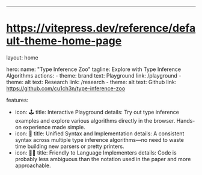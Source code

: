 ---
# https://vitepress.dev/reference/default-theme-home-page
layout: home

hero:
  name: "Type Inference Zoo"
  tagline: Explore with Type Inference Algorithms
  actions:
    - theme: brand
      text: Playground
      link: /playground
    - theme: alt
      text: Research
      link: /research
    - theme: alt
      text: Github
      link: https://github.com/cu1ch3n/type-inference-zoo

features:
  - icon: 🕹️
    title: Interactive Playground
    details: Try out type inference examples and explore various algorithms directly in the browser. Hands-on experience made simple.
  - icon: 🧩
    title: Unified Syntax and Implementation
    details: A consistent syntax across multiple type inference algorithms—no need to waste time building new parsers or pretty printers.
  - icon: 👩‍💻
    title: Friendly to Language Implementers
    details: Code is probably less ambiguous than the notation used in the paper and more approachable.
